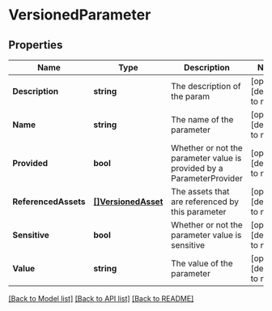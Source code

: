 # VersionedParameter

## Properties
Name | Type | Description | Notes
------------ | ------------- | ------------- | -------------
**Description** | **string** | The description of the param | [optional] [default to null]
**Name** | **string** | The name of the parameter | [optional] [default to null]
**Provided** | **bool** | Whether or not the parameter value is provided by a ParameterProvider | [optional] [default to null]
**ReferencedAssets** | [**[]VersionedAsset**](VersionedAsset.md) | The assets that are referenced by this parameter | [optional] [default to null]
**Sensitive** | **bool** | Whether or not the parameter value is sensitive | [optional] [default to null]
**Value** | **string** | The value of the parameter | [optional] [default to null]

[[Back to Model list]](../README.md#documentation-for-models) [[Back to API list]](../README.md#documentation-for-api-endpoints) [[Back to README]](../README.md)

